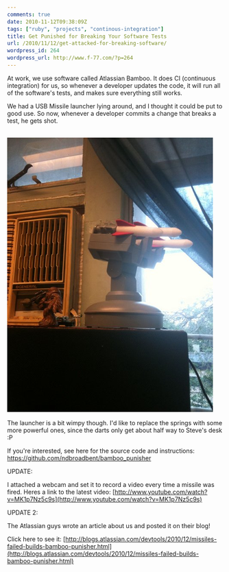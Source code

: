 ```yaml
---
comments: true
date: 2010-11-12T09:38:09Z
tags: ["ruby", "projects", "continous-integration"]
title: Get Punished for Breaking Your Software Tests
url: /2010/11/12/get-attacked-for-breaking-software/
wordpress_id: 264
wordpress_url: http://www.f-77.com/?p=264
---
```


At work, we use software called Atlassian Bamboo. It does CI (continuous integration) for us, so whenever a developer updates the code, it will run all of the software's tests, and makes sure everything still works.

We had a USB Missile launcher lying around, and I thought it could be put to good use. So now, whenever a developer commits a change that breaks a test, he gets shot.

<br>

<img class="lightbox thumb" src="/content/images/posts/2010/11/Photo-Nov-11-17-21-55.jpg" alt="CI Sentinel" />

<br>

The launcher is a bit wimpy though. I'd like to replace the springs with some more powerful ones, since the darts only get about half way to Steve's desk :P

If you're interested, see here for the source code and instructions:
<a href="https://github.com/ndbroadbent/bamboo_punisher">https://github.com/ndbroadbent/bamboo_punisher</a>

UPDATE:

I attached a webcam and set it to record a video every time a missile was fired. Heres a link to the latest video:
[http://www.youtube.com/watch?v=MK1p7Nz5c9s](http://www.youtube.com/watch?v=MK1p7Nz5c9s)

UPDATE 2:

The Atlassian guys wrote an article about us and posted it on their blog!

Click here to see it: [http://blogs.atlassian.com/devtools/2010/12/missiles-failed-builds-bamboo-punisher.html](http://blogs.atlassian.com/devtools/2010/12/missiles-failed-builds-bamboo-punisher.html)

